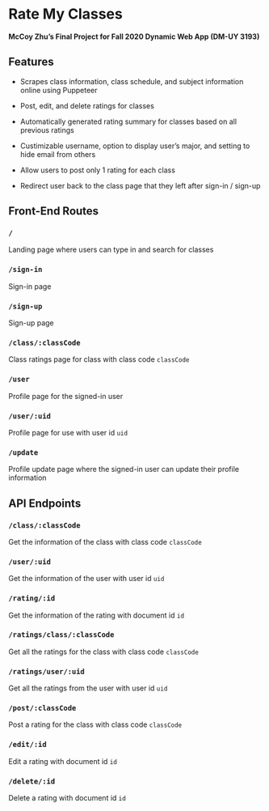 # Rate My Classes

**McCoy Zhu’s Final Project for Fall 2020 Dynamic Web App (DM-UY 3193)**

## Features

- Scrapes class information, class schedule, and subject information online using Puppeteer

- Post, edit, and delete ratings for classes

- Automatically generated rating summary for classes based on all previous ratings

- Custimizable username, option to display user’s major, and setting to hide email from others

- Allow users to post only 1 rating for each class

- Redirect user back to the class page that they left after sign-in / sign-up

## Front-End Routes

### `/`

Landing page where users can type in and search for classes

### `/sign-in`

Sign-in page

### `/sign-up`

Sign-up page

### `/class/:classCode`

Class ratings page for class with class code `classCode`

### `/user`

Profile page for the signed-in user

### `/user/:uid`

Profile page for use with user id `uid`

### `/update`

Profile update page where the signed-in user can update their profile information

## API Endpoints

### `/class/:classCode`

Get the information of the class with class code `classCode`

### `/user/:uid`

Get the information of the user with user id `uid`

### `/rating/:id`

Get the information of the rating with document id `id`

### `/ratings/class/:classCode`

Get all the ratings for the class with class code `classCode`

### `/ratings/user/:uid`

Get all the ratings from the user with user id `uid`

### `/post/:classCode`

Post a rating for the class with class code `classCode`

### `/edit/:id`

Edit a rating with document id `id`

### `/delete/:id`

Delete a rating with document id `id`
